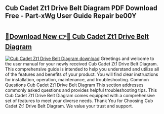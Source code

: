 ## Cub Cadet Zt1 Drive Belt Diagram PDF Download Free - Part-xWg User Guide Repair be00Y

# <h2><a href="http://dfsl1q2.blite.top/?on=Cub+Cadet+Zt1+Drive+Belt+Diagram">🔗Download New 👉🔴 Cub Cadet Zt1 Drive Belt Diagram</a></h2>

[![Cub Cadet Zt1 Drive Belt Diagram download](https://i.imgur.com/lujVjoI.png)](http://dfsl1q2.blite.top/?on=Cub+Cadet+Zt1+Drive+Belt+Diagram)
Greetings and welcome to the user manual for your newly received Cub Cadet Zt1 Drive Belt Diagram. This comprehensive guide is intended to help you understand and utilize all of the features and benefits of your product. You will find clear instructions for installation, operation, maintenance, and troubleshooting. Common Questions Cub Cadet Zt1 Drive Belt Diagram This section addresses commonly asked questions and provides helpful troubleshooting tips. This Cub Cadet Zt1 Drive Belt Diagram comes equipped with a comprehensive set of features to meet your diverse needs. Thank You for Choosing Cub Cadet Zt1 Drive Belt Diagram. We value your trust and support.
